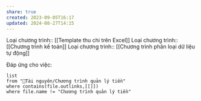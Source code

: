 ```yaml
---
share: true
created: 2023-09-05T16:17
updated: 2024-08-27T14:15
---
```

Loại chương trình:: [[Template thu chi trên Excel]]
Loại chương trình:: [[Chương trình kế toán]]
Loại chương trình:: [[Chương trình phân loại dữ liệu tự động]]

Đáp ứng cho việc:
```dataview
list
from "📜Tài nguyên/Chương trình quản lý tiền" 
where contains(file.outlinks,[[]])
where file.name != "Chương trình quản lý tiền" 
```
